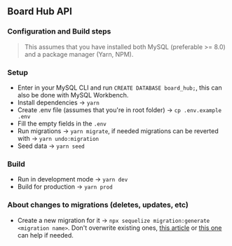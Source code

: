 ## Board Hub API 

### Configuration and Build steps
> This assumes that you have installed both MySQL (preferable >= 8.0) and a package manager (Yarn, NPM).

### Setup
- Enter in your MySQL CLI and run `CREATE DATABASE board_hub;`, this can also be done with MySQL Workbench.
- Install dependencies → `yarn`
- Create .env file (assumes that you're in root folder) → `cp .env.example .env`
- Fill the empty fields in the `.env`
- Run migrations → `yarn migrate`, if needed migrations can be reverted with → `yarn undo:migration`
- Seed data → `yarn seed`

### Build
- Run in development mode → `yarn dev`
- Build for production → `yarn prod`

### About changes to migrations (deletes, updates, etc)

- Create a new migration for it → `npx sequelize migration:generate <migration name>`. Don't overwrite existing ones, [this article](https://dev.to/anayooleru/modifying-an-existing-sequelize-migration-1mnn)  or [this one](https://sequelize.org/master/manual/migrations.html) can help if needed.